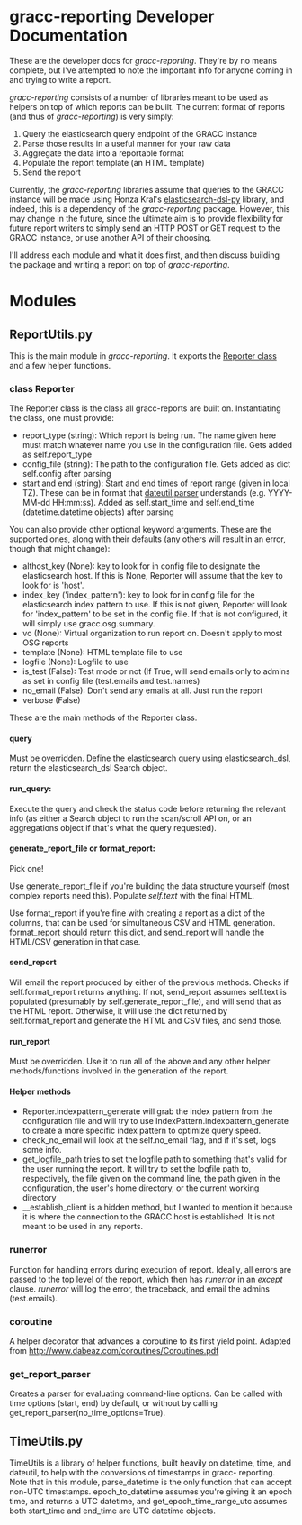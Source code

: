 gracc-reporting Developer Documentation
================

These are the developer docs for _gracc-reporting_.  They're by no means complete, but I've attempted to 
note the important info for anyone coming in and trying to write a report.

_gracc-reporting_ consists of a number of libraries meant to be used as helpers on top of which reports
can be built.  The current format of reports (and thus of _gracc-reporting_) is very simply:

1. Query the elasticsearch query endpoint of the GRACC instance
2. Parse those results in a useful manner for your raw data
3. Aggregate the data into a reportable format 
4. Populate the report template (an HTML template)
5. Send the report

Currently, the _gracc-reporting_ libraries assume that queries to the GRACC instance will be made using
Honza Kral's [elasticsearch-dsl-py](https://github.com/elastic/elasticsearch-dsl-py) library, and 
indeed, this is a dependency of the _gracc-reporting_ package.  However, this may change in the 
future, since the ultimate aim is to provide flexibility for future report writers to simply 
send an HTTP POST or GET request to the GRACC instance, or use another API of their choosing.

I'll address each module and what it does first, and then discuss building the package and writing
a report on top of _gracc-reporting_.

# Modules

## ReportUtils.py

This is the main module in _gracc-reporting_.  It exports the [Reporter class](#class-reporter) and a 
few helper functions.


### class Reporter

The Reporter class is the class all gracc-reports are built on.  Instantiating the class, one must
provide:

* report_type (string):  Which report is being run. The name given here must match whatever name you
use in the configuration file.  Gets added as self.report\_type
* config_file (string):  The path to the configuration file. Gets added as dict self.config after parsing
* start and end (string):  Start and end times of report range (given in local TZ).  These can be in 
format that [dateutil.parser](https://dateutil.readthedocs.io/en/stable/parser.html) understands 
(e.g. YYYY-MM-dd HH:mm:ss).  Added as self.start_time and self.end_time (datetime.datetime 
objects) after parsing

You can also provide other optional keyword arguments.  These are the supported ones, along with their 
defaults (any others will result in an error, though that might change):

* althost_key (None): key to look for in config file to designate the elasticsearch host.  If this is 
None, Reporter will assume that the key to look for is 'host'.
* index_key ('index_pattern'): key to look for in config file for the elasticsearch index pattern to
use.  If this is not given, Reporter will look for 'index\_pattern' to be set in the config file.  If
that is not configured, it will simply use gracc.osg.summary.
* vo (None):  Virtual organization to run report on.  Doesn't apply to most OSG reports
* template (None):  HTML template file to use
* logfile (None):  Logfile to use
* is_test (False):  Test mode or not (If True, will send emails only to admins as set in config file 
(test.emails and test.names)
* no_email (False): Don't send any emails at all.  Just run the report
* verbose (False)

These are the main methods of the Reporter class.

#### query

Must be overridden. Define the elasticsearch query using elasticsearch_dsl, return the elasticsearch_dsl 
Search object.

#### run_query:   
Execute the query and check the status code before returning the relevant info (as either a Search 
object to run the scan/scroll API on, or an aggregations object if that's what the query requested).

#### generate_report_file or format_report:

Pick one!  

Use generate_report_file if you're building the data structure yourself (most complex reports need 
this).  Populate _self.text_ with the final HTML.  

Use format_report if you're fine with creating a report as a dict of the columns, that can be used for 
simultaneous CSV and HTML generation.  format_report should return this dict, and send_report will 
handle the HTML/CSV generation in that case.

#### send_report

Will email the report produced by either of the previous methods.  Checks if self.format_report returns
anything.  If not, send_report assumes self.text is populated (presumably by self.generate_report_file), 
and will send that as the HTML report.  Otherwise, it will use the dict returned by self.format_report
and generate the HTML and CSV files, and send those.


#### run_report

Must be overridden. Use it to run all of the above and any other helper methods/functions involved
in the generation of the report.


#### Helper methods

* Reporter.indexpattern_generate will grab the index pattern from the configuration file and will 
try to use IndexPattern.indexpattern\_generate to create a more specific index pattern to optimize 
query speed.
* check_no_email will look at the self.no_email flag, and if it's set, logs some info.
* get_logfile_path tries to set the logfile path to something that's valid for the user running the 
report.  It will try to set the logfile path to, respectively, the file given on the command line, 
the path given in the configuration, the user's home directory, or the current working directory
* __establish_client is a hidden method, but I wanted to mention it because it is where the connection
to the GRACC host is established.  It is not meant to be used in any reports.


### runerror

Function for handling errors during execution of report.  Ideally, all errors are passed to the top 
level of the report, which then has _runerror_ in an *except* clause.  _runerror_ will log the error, 
the traceback, and email the admins (test.emails).

### coroutine

A helper decorator that advances a coroutine to its first yield point.  Adapted from
http://www.dabeaz.com/coroutines/Coroutines.pdf

### get_report_parser

Creates a parser for evaluating command-line options.  Can be called with time options (start, end) by 
default, or without by calling get_report_parser(no_time_options=True).  



## TimeUtils.py

TimeUtils is a library of helper functions, built heavily on datetime,
time, and dateutil, to help with the conversions of timestamps in gracc-
reporting.  Note that in this module, parse_datetime is the only function
that can accept non-UTC timestamps.  epoch_to_datetime assumes you're giving it an epoch time, and 
returns a UTC datetime, and get_epoch_time_range_utc assumes both start_time and end_time are 
UTC datetime objects.


